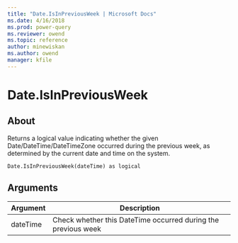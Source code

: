 ```yaml
---
title: "Date.IsInPreviousWeek | Microsoft Docs"
ms.date: 4/16/2018
ms.prod: power-query
ms.reviewer: owend
ms.topic: reference
author: minewiskan
ms.author: owend
manager: kfile
---
```

# Date.IsInPreviousWeek

  
## About  
Returns a logical value indicating whether the given Date/DateTime/DateTimeZone occurred during the previous week, as determined by the current date and time on the system.  
  
```  
Date.IsInPreviousWeek(dateTime) as logical  
```  
  
## Arguments  
  
|Argument|Description|  
|------------|---------------|  
|dateTime|Check whether this DateTime occurred during the previous week|  
  
